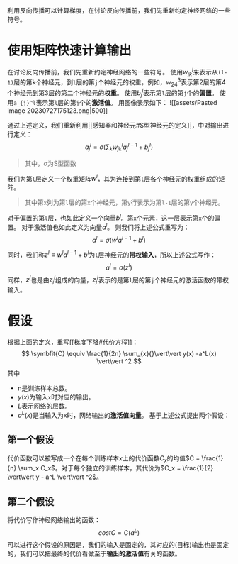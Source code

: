 利用反向传播可以计算梯度，在讨论反向传播前，我们先重新约定神经网络的一些符号。
# 使用矩阵快速计算输出

在讨论反向传播前，我们先重新约定神经网络的一些符号。
使用$w_{jk}^l$来表示从`(l-1)`层的第k个神经元，到`l`层的第`j`个神经元的权重，例如，$w_{24}^3$表示第2层的第4个神经元到第3层的第二个神经元的**权重**。
使用$b_{j}^l$表示第`l`层的第`j`个的**偏置**。
使用`a_{j}^l`表示第`l`层的第`j`个的**激活值**。
用图像表示如下：
![[assets/Pasted image 20230727175123.png|500]]

通过上述定义，我们重新利用[[感知器和神经元#S型神经元的定义]]，中对输出进行定义：
$$
a_{j}^l = \sigma(\sum_{k} w_{jk}^l a_{j}^{l-1} + b_{j}^l)
$$
> 其中，$\sigma$为S型函数

我们为第`l`层定义一个权重矩阵$w^l$，其为连接到第`l`层各个神经元的权重组成的矩阵。
> 其中第`x`列为第`l`层的第`x`个神经元，第`y`行表示为第`l-1`层的第`y`个神经元。

对于偏置的第`l`层，也如此定义一个向量$b^l$。第`x`个元素，这一层表示第`x`个的偏置。
对于激活值也如此定义为向量$a^l$。
则我们将上述公式重写为：
$$
a^l = \sigma (w^l a^{l-1} + b^l)
$$

同时，我们称$z^l \equiv w^l a^{l-1} + b^l$为`l`层神经元的**带权输入**，所以上述公式写作：
$$
a^l = \sigma (z^l)
$$
同样，$z^l$也是由$z_{j}^{l}$组成的向量，$z_{j}^{l}$表示的是第`l`层的第`j`个神经元的激活函数的带权输入。

# 假设
根据上面的定义，重写[[梯度下降#代价方程]]：
$$
\symbfit{C}
\equiv 
\frac{1}{2n} \sum_{x}{}\vert\vert y(x) -a^L(x) \vert\vert ^2
$$
其中
- n是训练样本总数。
- $y(x)$为输入`x`时对应的输出。
- $L$表示网络的层数。
- $a^L(x)$是当输入为x时，网络输出的**激活值向量**。
基于上述公式提出两个假设：
## 第一个假设
代价函数可以被写成一个在每个训练样本$x$上的代价函数$C_x$的均值$C = \frac{1}{n} \sum_x C_x$。对于每个独立的训练样本，其代价为$C_x = \frac{1}{2} \vert\vert y - a^L \vert\vert ^2$。

## 第二个假设
将代价写作神经网络输出的函数：
$$
cost C = C(a^L)
$$
可以进行这个假设的原因是，我们的输入是固定的，其对应的(目标)输出也是固定的，我们可以把最终的代价看做至于**输出的激活值**有关的函数。
